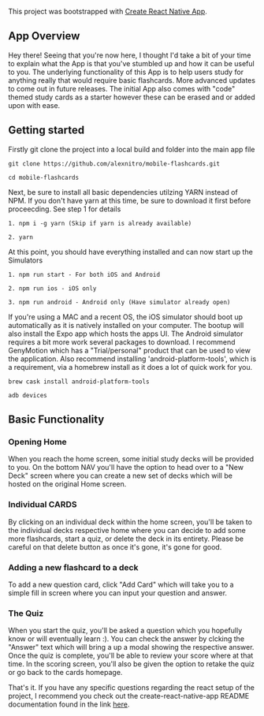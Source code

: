 This project was bootstrapped with [Create React Native App](https://github.com/react-community/create-react-native-app).

## App Overview
Hey there! Seeing that you're now here, I thought I'd take a bit of your time to explain what the App is that you've stumbled up and how it can be useful to you. The underlying functionality of this App is to help users study for anything really that would require basic flashcards. More advanced updates to come out in future releases. The initial App also comes with "code" themed study cards as a starter however these can be erased and or added upon with ease.

## Getting started

Firstly git clone the project into a local build and folder into the main app file

```
git clone https://github.com/alexnitro/mobile-flashcards.git

cd mobile-flashcards

```

Next, be sure to install all basic dependencies utilzing YARN instead of NPM. If you don't have yarn at this time, be sure to download it first before proceecding. See step 1 for details

```
1. npm i -g yarn (Skip if yarn is already available)

2. yarn

```

At this point, you should have everything installed and can now start up the Simulators

```
1. npm run start - For both iOS and Android

2. npm run ios - iOS only

3. npm run android - Android only (Have simulator already open)
```

If you're using a MAC and a recent OS, the iOS simulator should boot up automatically as it is natively installed on your computer. The bootup will also install the Expo app which hosts the apps UI. The Android simulator requires a bit more work several packages to download. I recommend GenyMotion which has a "Trial/personal" product that can be used to view the application. Also recommend installing 'android-platform-tools', which is a requirement, via a homebrew install as it does a lot of quick work for you.

```
brew cask install android-platform-tools

adb devices
```


## Basic Functionality

### Opening Home

When you reach the home screen, some initial study decks will be provided to you. On the bottom NAV you'll have the option to head over to a "New Deck" screen where you can create a new set of decks which will be hosted on the original Home screen.

### Individual CARDS

By clicking on an individual deck within the home screen, you'll be taken to the individual decks respective home where you can decide to add some more flashcards, start a quiz, or delete the deck in its entirety. Please be careful on that delete button as once it's gone, it's gone for good.

### Adding a new flashcard to a deck

To add a new question card, click "Add Card" which will take you to a simple fill in screen where you can input your question and answer.

### The Quiz
When you start the quiz, you'll be asked a question which you hopefully know or will eventually learn :). You can check the answer by clcking the "Answer" text which will bring a up a modal showing the respective answer. Once the quiz is complete, you'll be able to review your score where at that time. In the scoring screen, you'll also be given the option to retake the quiz or go back to the cards homepage.


That's it. If you have any specific questions regarding the react setup of the project, I recommend you check out the create-react-native-app README documentation found in the link [here](https://github.com/react-community/create-react-native-app/blob/master/react-native-scripts/template/README.md).
